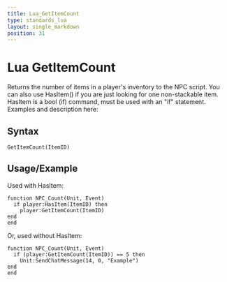 ```yaml
---
title: Lua_GetItemCount
type: standards_lua
layout: single_markdown
position: 31
---
```


# Lua GetItemCount

Returns the number of items in a player's inventory to the NPC script. You can also use HasItem() if you are just looking for one non-stackable item. HasItem is a bool (if) command, must be used with an "if" statement. Examples and description here:

## Syntax

```
GetItemCount(ItemID)
```

## Usage/Example

Used with HasItem:

```
function NPC_Count(Unit, Event)
  if player:HasItem(ItemID) then
    player:GetItemCount(ItemID)
end
end
```

Or, used without HasItem:

```
function NPC_Count(Unit, Event)
  if (player:GetItemCount(ItemID)) == 5 then
    Unit:SendChatMessage(14, 0, "Example")
end
end
```